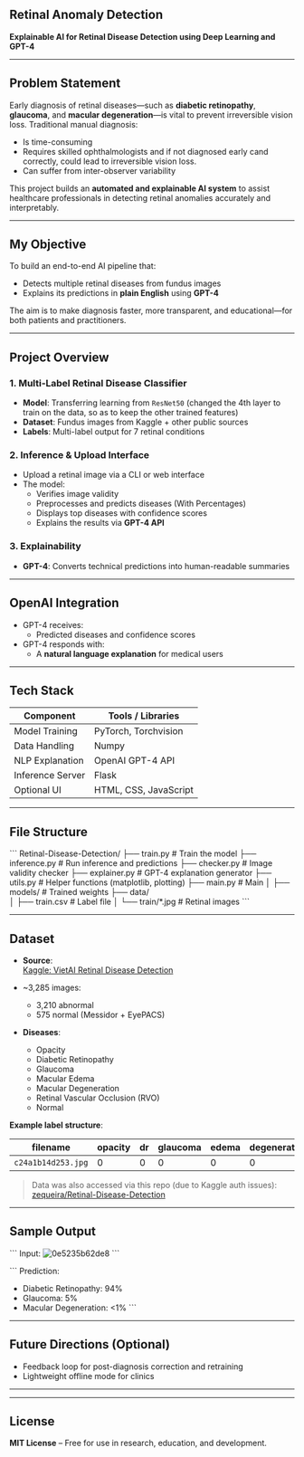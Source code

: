 ## Retinal Anomaly Detection
 
**Explainable AI for Retinal Disease Detection using Deep Learning and GPT-4**

---

## Problem Statement
Early diagnosis of retinal diseases—such as **diabetic retinopathy**, **glaucoma**, and **macular degeneration**—is vital to prevent irreversible vision loss. Traditional manual diagnosis:
- Is time-consuming  
- Requires skilled ophthalmologists and if not diagnosed early cand correctly, could lead to irreversible vision loss.
- Can suffer from inter-observer variability
  

This project builds an **automated and explainable AI system** to assist healthcare professionals in detecting retinal anomalies accurately and interpretably.

---

## My Objective
To build an end-to-end AI pipeline that:
- Detects multiple retinal diseases from fundus images  
- Explains its predictions in **plain English** using **GPT-4**

The aim is to make diagnosis faster, more transparent, and educational—for both patients and practitioners.

---

## Project Overview

### 1. Multi-Label Retinal Disease Classifier
- **Model**: Transferring learning from  `ResNet50` (changed the 4th layer to train on the data, so as to keep the other trained features)
- **Dataset**: Fundus images from Kaggle + other public sources  
- **Labels**: Multi-label output for 7 retinal conditions  


### 2. Inference & Upload Interface
- Upload a retinal image via a CLI or web interface  
- The model:
  - Verifies image validity  
  - Preprocesses and predicts diseases (With Percentages)
  - Displays top diseases with confidence scores  
  - Explains the results via **GPT-4 API**

### 3. Explainability
- **GPT-4**: Converts technical predictions into human-readable summaries  

---

## OpenAI Integration
- GPT-4 receives:
  - Predicted diseases and confidence scores  
- GPT-4 responds with:
  - A **natural language explanation** for medical users  

---

## Tech Stack

| Component         | Tools / Libraries          |
|-------------------|----------------------------|
| Model Training    | PyTorch, Torchvision       |
| Data Handling     | Numpy                      |
| NLP Explanation   | OpenAI GPT-4 API           |
| Inference Server  | Flask                      |
| Optional UI       | HTML, CSS, JavaScript      |

---

## File Structure

\`\`\`
Retinal-Disease-Detection/
├── train.py           # Train the model
├── inference.py       # Run inference and predictions
├── checker.py         # Image validity checker
├── explainer.py       # GPT-4 explanation generator
├── utils.py           # Helper functions (matplotlib, plotting)
├── main.py            # Main
│
├── models/            # Trained weights
├── data/              
│   ├── train.csv      # Label file
│   └── train/*.jpg    # Retinal images
\`\`\`

---

## Dataset

- **Source**:  
  [Kaggle: VietAI Retinal Disease Detection](https://www.kaggle.com/competitions/vietai-advance-course-retinal-disease-detection)  
- ~3,285 images:  
  - 3,210 abnormal  
  - 575 normal (Messidor + EyePACS)  

- **Diseases**:  
  - Opacity  
  - Diabetic Retinopathy  
  - Glaucoma  
  - Macular Edema  
  - Macular Degeneration  
  - Retinal Vascular Occlusion (RVO)  
  - Normal

**Example label structure**:

| filename          | opacity | dr | glaucoma | edema  | degeneration  | rvo | normal |
|------------------ |---------|----|----------|--------|---------------|-----|--------|
| `c24a1b14d253.jpg`|   0     | 0  |    0     |   0    |      0        |  1  |   0    |

> Data was also accessed via this repo (due to Kaggle auth issues):  
[zequeira/Retinal-Disease-Detection](https://github.com/zequeira/Retinal-Disease-Detection/tree/main/data)

---

## Sample Output

\`\`\`
Input:
![0e5235b62de8](https://github.com/user-attachments/assets/d9fbc550-1b09-4509-89aa-f4c3de6303ad)
\`\`\`


\`\`\`
Prediction:
- Diabetic Retinopathy: 94%
- Glaucoma: 5%
- Macular Degeneration: <1%
\`\`\`

---

## Future Directions (Optional)

-  Feedback loop for post-diagnosis correction and retraining 
-  Lightweight offline mode for clinics  

---

---

## License  
**MIT License** – Free for use in research, education, and development.
